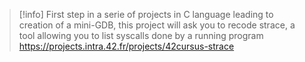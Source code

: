 
> [!info] 
> First step in a serie of projects in C language leading to creation of a mini-GDB, this project will ask you to recode strace, a tool allowing you to list syscalls done by a running program
> https://projects.intra.42.fr/projects/42cursus-strace

